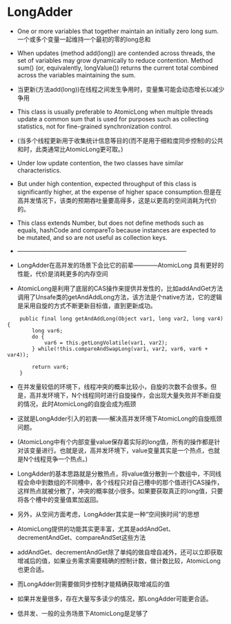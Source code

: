 # LongAdder

- One or more variables that together maintain an initially zero long sum.一个或多个变量一起维持一个最初的零的long总和
- When updates (method add(long)) are contended across threads, the set of variables may grow dynamically to reduce contention. Method sum() (or, equivalently, longValue()) returns the current total combined across the variables maintaining the sum.
- 当更新(方法add(long))在线程之间发生争用时，变量集可能会动态增长以减少争用

- This class is usually preferable to AtomicLong when multiple threads update a common sum that is used for purposes such as collecting statistics, not for fine-grained synchronization control. 
- (当多个线程更新用于收集统计信息等目的(而不是用于细粒度同步控制)的公共和时，此类通常比AtomicLong更可取。)

- Under low update contention, the two classes have similar characteristics.
- But under high contention, expected throughput of this class is significantly higher, at the expense of higher space consumption.但是在高并发情况下，该类的预期吞吐量要高得多，这是以更高的空间消耗为代价的。

- This class extends Number, but does not define methods such as equals, hashCode and compareTo because instances are expected to be mutated, and so are not useful as collection keys.
  

- ————————————————————————————

- LongAdder在高并发的场景下会比它的前辈————AtomicLong 具有更好的性能，代价是消耗更多的内存空间

- AtomicLong是利用了底层的CAS操作来提供并发性的，比如addAndGet方法调用了Unsafe类的getAndAddLong方法，该方法是个native方法，它的逻辑是采用自旋的方式不断更新目标值，直到更新成功。
```
    public final long getAndAddLong(Object var1, long var2, long var4) {
        long var6;
        do {
            var6 = this.getLongVolatile(var1, var2);
        } while(!this.compareAndSwapLong(var1, var2, var6, var6 + var4));

        return var6;
    }
```
- 在并发量较低的环境下，线程冲突的概率比较小，自旋的次数不会很多。但是，高并发环境下，N个线程同时进行自旋操作，会出现大量失败并不断自旋的情况，此时AtomicLong的自旋会成为瓶颈

- 这就是LongAdder引入的初衷——解决高并发环境下AtomicLong的自旋瓶颈问题。

- (AtomicLong中有个内部变量value保存着实际的long值，所有的操作都是针对该变量进行。也就是说，高并发环境下，value变量其实是一个热点，也就是N个线程竞争一个热点。)
- LongAdder的基本思路就是分散热点，将value值分散到一个数组中，不同线程会命中到数组的不同槽中，各个线程只对自己槽中的那个值进行CAS操作，这样热点就被分散了，冲突的概率就小很多。如果要获取真正的long值，只要将各个槽中的变量值累加返回。
- 另外，从空间方面考虑，LongAdder其实是一种“空间换时间”的思想


- AtomicLong提供的功能其实更丰富，尤其是addAndGet、decrementAndGet、compareAndSet这些方法
- addAndGet、decrementAndGet除了单纯的做自增自减外，还可以立即获取增减后的值，如果业务需求需要精确的控制计数，做计数比较，AtomicLong也更合适。
- 而LongAdder则需要做同步控制才能精确获取增减后的值

- 如果并发量很多，存在大量写多读少的情况，那LongAdder可能更合适。
- 低并发、一般的业务场景下AtomicLong是足够了
